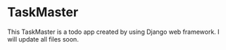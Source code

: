 # TaskMaster
This TaskMaster is a todo app created by using Django web framework. I will update all files soon.

